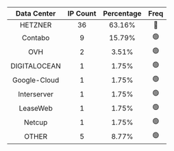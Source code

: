| Data Center | IP Count | Percentage | Freq |
|:------------:|:--------:|:-----------:|:-----:|
| HETZNER | 36 | 63.16% | 🔴 |
| Contabo | 9 | 15.79% | 🟢 |
| OVH | 2 | 3.51% | 🟢 |
| DIGITALOCEAN | 1 | 1.75% | 🟢 |
| Google-Cloud | 1 | 1.75% | 🟢 |
| Interserver | 1 | 1.75% | 🟢 |
| LeaseWeb | 1 | 1.75% | 🟢 |
| Netcup | 1 | 1.75% | 🟢 |
| OTHER | 5 | 8.77% | 🟢 |